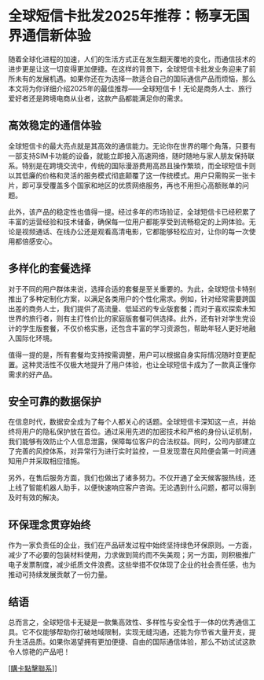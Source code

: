 # 全球短信卡批发2025年推荐：畅享无国界通信新体验

随着全球化进程的加速，人们的生活方式正在发生翻天覆地的变化，而通信技术的进步更是让这一切变得更加便捷。在这样的背景下，全球短信卡批发业务迎来了前所未有的发展机遇。如果你还在为选择一款适合自己的国际通信产品而烦恼，那么本文将为你详细介绍2025年的最佳推荐——全球短信卡！无论是商务人士、旅行爱好者还是跨境电商从业者，这款产品都能满足你的需求。

## 高效稳定的通信体验

全球短信卡的最大亮点就是其高效的通信能力。无论你在世界的哪个角落，只要有一部支持SIM卡功能的设备，就能立即接入高速网络，随时随地与家人朋友保持联系。特别是在跨境交流中，传统的国际漫游费用高昂且操作繁琐，而全球短信卡则以其低廉的价格和灵活的服务模式彻底颠覆了这一传统模式。用户只需购买一张卡片，即可享受覆盖多个国家和地区的优质网络服务，再也不用担心高额账单的问题。

此外，该产品的稳定性也值得一提。经过多年的市场验证，全球短信卡已经积累了丰富的运营经验和技术储备，确保每一位用户都能享受到流畅稳定的上网体验。无论是视频通话、在线办公还是观看高清电影，它都能够轻松应对，让你的每一次使用都倍感安心。

## 多样化的套餐选择

对于不同的用户群体来说，选择合适的套餐是至关重要的。为此，全球短信卡特别推出了多种定制化方案，以满足各类用户的个性化需求。例如，针对经常需要跨国出差的商务人士，我们提供了高流量、低延迟的专业版套餐；而对于喜欢探索未知世界的旅行者，则有主打性价比的家庭版套餐可供选择。此外，还有针对学生党设计的学生版套餐，不仅价格实惠，还包含丰富的学习资源包，帮助年轻人更好地融入国际化环境。

值得一提的是，所有套餐均支持按需调整，用户可以根据自身实际情况随时变更配置。这种灵活性不仅极大地提升了用户体验，也让全球短信卡成为了一款真正懂你需求的好产品。

## 安全可靠的数据保护

在信息时代，数据安全成为了每个人都关心的话题。全球短信卡深知这一点，并始终将用户的隐私保护放在首位。通过采用先进的加密技术和严格的身份认证机制，我们能够有效防止个人信息泄露，保障每位客户的合法权益。同时，公司内部建立了完善的风控体系，对异常行为进行实时监控，一旦发现潜在风险便会第一时间通知用户并采取相应措施。

另外，在售后服务方面，我们也做出了诸多努力。不仅开通了全天候客服热线，还上线了智能机器人助手，以便快速响应客户咨询。无论遇到什么问题，都可以得到及时有效的解决。

## 环保理念贯穿始终

作为一家负责任的企业，我们在产品研发过程中始终坚持绿色环保原则。一方面，减少了不必要的包装材料使用，力求做到简约而不失美观；另一方面，则积极推广电子发票制度，减少纸质文件浪费。这些举措不仅体现了企业的社会责任感，也为推动可持续发展贡献了一份力量。

## 结语

总而言之，全球短信卡无疑是一款集高效性、多样性与安全性于一体的优秀通信工具。它不仅能够帮助你打破地域限制，实现无缝沟通，还能为你节省大量开支，提升生活品质。如果你渴望拥有更加便捷、自由的国际通信体验，那么不妨试试这款令人惊艳的产品吧！

[[購卡點擊聯系](https://t.me/s/esim1088)]]